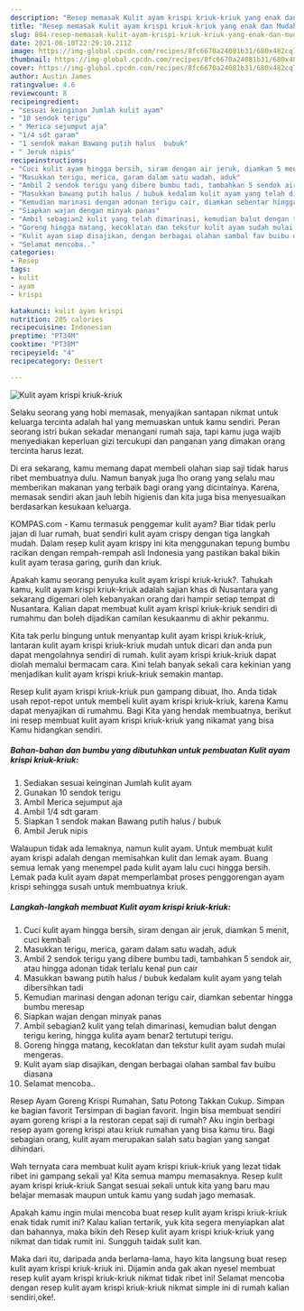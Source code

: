 ```yaml
---
description: "Resep memasak Kulit ayam krispi kriuk-kriuk yang enak dan Mudah Dibuat"
title: "Resep memasak Kulit ayam krispi kriuk-kriuk yang enak dan Mudah Dibuat"
slug: 804-resep-memasak-kulit-ayam-krispi-kriuk-kriuk-yang-enak-dan-mudah-dibuat
date: 2021-06-10T22:29:10.211Z
image: https://img-global.cpcdn.com/recipes/8fc6670a24081b31/680x482cq70/kulit-ayam-krispi-kriuk-kriuk-foto-resep-utama.jpg
thumbnail: https://img-global.cpcdn.com/recipes/8fc6670a24081b31/680x482cq70/kulit-ayam-krispi-kriuk-kriuk-foto-resep-utama.jpg
cover: https://img-global.cpcdn.com/recipes/8fc6670a24081b31/680x482cq70/kulit-ayam-krispi-kriuk-kriuk-foto-resep-utama.jpg
author: Austin James
ratingvalue: 4.6
reviewcount: 8
recipeingredient:
- "sesuai keinginan Jumlah kulit ayam"
- "10 sendok terigu"
- " Merica sejumput aja"
- "1/4 sdt garam"
- "1 sendok makan Bawang putih halus  bubuk"
- " Jeruk nipis"
recipeinstructions:
- "Cuci kulit ayam hingga bersih, siram dengan air jeruk, diamkan 5 menit, cuci kembali"
- "Masukkan terigu, merica, garam dalam satu wadah, aduk"
- "Ambil 2 sendok terigu yang dibere bumbu tadi, tambahkan 5 sendok air, atau hingga adonan tidak terlalu kenal pun cair"
- "Masukkan bawang putih halus / bubuk kedalam kulit ayam yang telah dibersihkan tadi"
- "Kemudian marinasi dengan adonan terigu cair, diamkan sebentar hingga bumbu meresap"
- "Siapkan wajan dengan minyak panas"
- "Ambil sebagian2 kulit yang telah dimarinasi, kemudian balut dengan terigu kering, hingga kulita ayam benar2 tertutupi terigu."
- "Goreng hingga matang, kecoklatan dan tekstur kulit ayam sudah mulai mengeras."
- "Kulit ayam siap disajikan, dengan berbagai olahan sambal fav buibu diasana"
- "Selamat mencoba.."
categories:
- Resep
tags:
- kulit
- ayam
- krispi

katakunci: kulit ayam krispi 
nutrition: 205 calories
recipecuisine: Indonesian
preptime: "PT34M"
cooktime: "PT38M"
recipeyield: "4"
recipecategory: Dessert

---
```



![Kulit ayam krispi kriuk-kriuk](https://img-global.cpcdn.com/recipes/8fc6670a24081b31/680x482cq70/kulit-ayam-krispi-kriuk-kriuk-foto-resep-utama.jpg)

Selaku seorang yang hobi memasak, menyajikan santapan nikmat untuk keluarga tercinta adalah hal yang memuaskan untuk kamu sendiri. Peran seorang istri bukan sekadar menangani rumah saja, tapi kamu juga wajib menyediakan keperluan gizi tercukupi dan panganan yang dimakan orang tercinta harus lezat.

Di era  sekarang, kamu memang dapat membeli olahan siap saji tidak harus ribet membuatnya dulu. Namun banyak juga lho orang yang selalu mau memberikan makanan yang terbaik bagi orang yang dicintainya. Karena, memasak sendiri akan jauh lebih higienis dan kita juga bisa menyesuaikan berdasarkan kesukaan keluarga. 

KOMPAS.com - Kamu termasuk penggemar kulit ayam? Biar tidak perlu jajan di luar rumah, buat sendiri kulit ayam crispy dengan tiga langkah mudah. Dalam resep kulit ayam krispy ini kita menggunakan tepung bumbu racikan dengan rempah-rempah asli Indonesia yang pastikan bakal bikin kulit ayam terasa garing, gurih dan kriuk.

Apakah kamu seorang penyuka kulit ayam krispi kriuk-kriuk?. Tahukah kamu, kulit ayam krispi kriuk-kriuk adalah sajian khas di Nusantara yang sekarang digemari oleh kebanyakan orang dari hampir setiap tempat di Nusantara. Kalian dapat membuat kulit ayam krispi kriuk-kriuk sendiri di rumahmu dan boleh dijadikan camilan kesukaanmu di akhir pekanmu.

Kita tak perlu bingung untuk menyantap kulit ayam krispi kriuk-kriuk, lantaran kulit ayam krispi kriuk-kriuk mudah untuk dicari dan anda pun dapat mengolahnya sendiri di rumah. kulit ayam krispi kriuk-kriuk dapat diolah memalui bermacam cara. Kini telah banyak sekali cara kekinian yang menjadikan kulit ayam krispi kriuk-kriuk semakin mantap.

Resep kulit ayam krispi kriuk-kriuk pun gampang dibuat, lho. Anda tidak usah repot-repot untuk membeli kulit ayam krispi kriuk-kriuk, karena Kamu dapat menyajikan di rumahmu. Bagi Kita yang hendak membuatnya, berikut ini resep membuat kulit ayam krispi kriuk-kriuk yang nikamat yang bisa Kamu hidangkan sendiri.

<!--inarticleads1-->

##### Bahan-bahan dan bumbu yang dibutuhkan untuk pembuatan Kulit ayam krispi kriuk-kriuk:

1. Sediakan sesuai keinginan Jumlah kulit ayam
1. Gunakan 10 sendok terigu
1. Ambil  Merica sejumput aja
1. Ambil 1/4 sdt garam
1. Siapkan 1 sendok makan Bawang putih halus / bubuk
1. Ambil  Jeruk nipis


Walaupun tidak ada lemaknya, namun kulit ayam. Untuk membuat kulit ayam krispi adalah dengan memisahkan kulit dan lemak ayam. Buang semua lemak yang menempel pada kulit ayam lalu cuci hingga bersih. Lemak pada kulit ayam dapat memperlambat proses penggorengan ayam krispi sehingga susah untuk membuatnya kriuk. 

<!--inarticleads2-->

##### Langkah-langkah membuat Kulit ayam krispi kriuk-kriuk:

1. Cuci kulit ayam hingga bersih, siram dengan air jeruk, diamkan 5 menit, cuci kembali
1. Masukkan terigu, merica, garam dalam satu wadah, aduk
1. Ambil 2 sendok terigu yang dibere bumbu tadi, tambahkan 5 sendok air, atau hingga adonan tidak terlalu kenal pun cair
1. Masukkan bawang putih halus / bubuk kedalam kulit ayam yang telah dibersihkan tadi
1. Kemudian marinasi dengan adonan terigu cair, diamkan sebentar hingga bumbu meresap
1. Siapkan wajan dengan minyak panas
1. Ambil sebagian2 kulit yang telah dimarinasi, kemudian balut dengan terigu kering, hingga kulita ayam benar2 tertutupi terigu.
1. Goreng hingga matang, kecoklatan dan tekstur kulit ayam sudah mulai mengeras.
1. Kulit ayam siap disajikan, dengan berbagai olahan sambal fav buibu diasana
1. Selamat mencoba..


Resep Ayam Goreng Krispi Rumahan, Satu Potong Takkan Cukup. Simpan ke bagian favorit Tersimpan di bagian favorit. Ingin bisa membuat sendiri ayam goreng krispi a la restoran cepat saji di rumah? Aku ingin berbagi resep ayam goreng krispi atau kriuk rumahan yang bisa kamu tiru. Bagi sebagian orang, kulit ayam merupakan salah satu bagian yang sangat dihindari. 

Wah ternyata cara membuat kulit ayam krispi kriuk-kriuk yang lezat tidak ribet ini gampang sekali ya! Kita semua mampu memasaknya. Resep kulit ayam krispi kriuk-kriuk Sangat sesuai sekali untuk kita yang baru mau belajar memasak maupun untuk kamu yang sudah jago memasak.

Apakah kamu ingin mulai mencoba buat resep kulit ayam krispi kriuk-kriuk enak tidak rumit ini? Kalau kalian tertarik, yuk kita segera menyiapkan alat dan bahannya, maka bikin deh Resep kulit ayam krispi kriuk-kriuk yang nikmat dan tidak rumit ini. Sungguh taidak sulit kan. 

Maka dari itu, daripada anda berlama-lama, hayo kita langsung buat resep kulit ayam krispi kriuk-kriuk ini. Dijamin anda gak akan nyesel membuat resep kulit ayam krispi kriuk-kriuk nikmat tidak ribet ini! Selamat mencoba dengan resep kulit ayam krispi kriuk-kriuk nikmat simple ini di rumah kalian sendiri,oke!.

